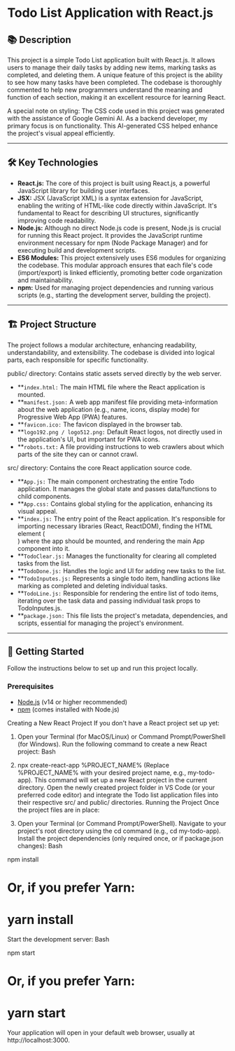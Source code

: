 # Todo List Application with React.js

## 📚 Description

This project is a simple Todo List application built with React.js. It allows users to manage their daily tasks by adding new items, marking tasks as completed, and deleting them. A unique feature of this project is the ability to see how many tasks have been completed. The codebase is thoroughly commented to help new programmers understand the meaning and function of each section, making it an excellent resource for learning React.

A special note on styling: The CSS code used in this project was generated with the assistance of Google Gemini AI. As a backend developer, my primary focus is on functionality. This AI-generated CSS helped enhance the project's visual appeal efficiently.

---

## 🛠️ Key Technologies

* **React.js:** The core of this project is built using React.js, a powerful JavaScript library for building user interfaces.
* **JSX:** JSX (JavaScript XML) is a syntax extension for JavaScript, enabling the writing of HTML-like code directly within JavaScript. It's fundamental to React for describing UI structures, significantly improving code readability.
* **Node.js:** Although no direct Node.js code is present, Node.js is crucial for running this React project. It provides the JavaScript runtime environment necessary for npm (Node Package Manager) and for executing build and development scripts.
* **ES6 Modules:** This project extensively uses ES6 modules for organizing the codebase. This modular approach ensures that each file's code (import/export) is linked efficiently, promoting better code organization and maintainability.
* **npm:** Used for managing project dependencies and running various scripts (e.g., starting the development server, building the project).

---

## 🏗️ Project Structure

The project follows a modular architecture, enhancing readability, understandability, and extensibility. The codebase is divided into logical parts, each responsible for specific functionality.

public/ directory: Contains static assets served directly by the web server.

* **`index.html:` The main HTML file where the React application is mounted.
* **`manifest.json:` A web app manifest file providing meta-information about the web application (e.g., name, icons, display mode) for Progressive Web App (PWA) features.
* **`favicon.ico:` The favicon displayed in the browser tab.
* **`logo192.png / logo512.png:` Default React logos, not directly used in the application's UI, but important for PWA icons.
* **`robots.txt:` A file providing instructions to web crawlers about which parts of the site they can or cannot crawl.

src/ directory: Contains the core React application source code.

* **`App.js:` The main component orchestrating the entire Todo application. It manages the global state and passes data/functions to child components.
* **`App.css:` Contains global styling for the application, enhancing its visual appeal.
* **`index.js:` The entry point of the React application. It's responsible for importing necessary libraries (React, ReactDOM), finding the HTML element (<div id="root">) where the app should be mounted, and rendering the main App component into it.
* **`TodoClear.js:` Manages the functionality for clearing all completed tasks from the list.
* **`TodoDone.js:` Handles the logic and UI for adding new tasks to the list.
* **`TodoInputes.js:` Represents a single todo item, handling actions like marking as completed and deleting individual tasks.
* **`TodoLine.js:` Responsible for rendering the entire list of todo items, iterating over the task data and passing individual task props to TodoInputes.js.
* **`package.json:` This file lists the project's metadata, dependencies, and scripts, essential for managing the project's environment.

---

## 🚀 Getting Started

Follow the instructions below to set up and run this project locally.

### Prerequisites
* [Node.js](https://nodejs.org/) (v14 or higher recommended)
* [npm](https://www.npmjs.com/) (comes installed with Node.js)

Creating a New React Project
If you don't have a React project set up yet:

1. Open your Terminal (for MacOS/Linux) or Command Prompt/PowerShell (for Windows).
Run the following command to create a new React project:
Bash

2. npx create-react-app %PROJECT_NAME%
(Replace %PROJECT_NAME% with your desired project name, e.g., my-todo-app). This command will set up a new React project in the current directory.
Open the newly created project folder in VS Code (or your preferred code editor) and integrate the Todo list application files into their respective src/ and public/ directories.
Running the Project
Once the project files are in place:

3. Open your Terminal (or Command Prompt/PowerShell).
Navigate to your project's root directory using the cd command (e.g., cd my-todo-app).
Install the project dependencies (only required once, or if package.json changes):
Bash

npm install
# Or, if you prefer Yarn:
# yarn install
Start the development server:
Bash

npm start
# Or, if you prefer Yarn:
# yarn start
Your application will open in your default web browser, usually at http://localhost:3000.
